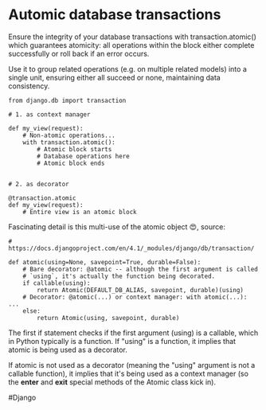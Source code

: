 # Automic database transactions

Ensure the integrity of your database transactions with transaction.atomic() which guarantees atomicity: all operations within the block either complete successfully or roll back if an error occurs.

Use it to group related operations (e.g. on multiple related models) into a single unit, ensuring either all succeed or none, maintaining data consistency.

```
from django.db import transaction

# 1. as context manager

def my_view(request):
    # Non-atomic operations...
    with transaction.atomic():
        # Atomic block starts
        # Database operations here
        # Atomic block ends


# 2. as decorator

@transaction.atomic
def my_view(request):
    # Entire view is an atomic block
```

Fascinating detail is this multi-use of the atomic object 😍, source:

```
# https://docs.djangoproject.com/en/4.1/_modules/django/db/transaction/

def atomic(using=None, savepoint=True, durable=False):
    # Bare decorator: @atomic -- although the first argument is called
    # `using`, it's actually the function being decorated.
    if callable(using):
        return Atomic(DEFAULT_DB_ALIAS, savepoint, durable)(using)
    # Decorator: @atomic(...) or context manager: with atomic(...): ...
    else:
        return Atomic(using, savepoint, durable)
```

The first if statement checks if the first argument (using) is a callable, which in Python typically is a function. If "using" is a function, it implies that atomic is being used as a decorator.

If atomic is not used as a decorator (meaning the "using" argument is not a callable function), it implies that it's being used as a context manager (so the __enter__ and __exit__ special methods of the Atomic class kick in).

#Django
